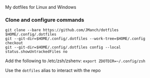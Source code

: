 My dotfiles for Linux and Windows

### Clone and configure commands
```
git clone --bare https://github.com/JManch/dotfiles $HOME/.config/.dotfiles
git --git-dir=$HOME/.config/.dotfiles --work-tree=$HOME/.config checkout
git --git-dir=$HOME/.config/.dotfiles config --local status.showUntrackedFiles no
```
Add the following to /etc/zsh/zshenv: `export ZDOTDIR=~/.config/zsh`

Use the `dotfiles` alias to interact with the repo
